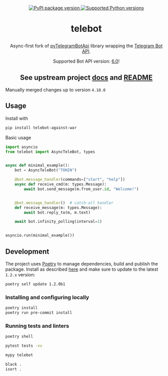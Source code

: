 <p align="center">
  <a href="https://pypi.org/project/telebot-against-war/">
    <img src="https://img.shields.io/pypi/v/telebot-against-war.svg" alt="PyPI package version"/>
  </a>
  <a href="https://pypi.org/project/telebot-against-war/">
    <img src="https://img.shields.io/pypi/pyversions/telebot-against-war.svg" alt="Supported Python versions"/>
  </a>
</p>

# <p align="center">telebot

<p align="center">Async-first fork of <a href="https://github.com/eternnoir/pyTelegramBotAPI">pyTelegramBotApi</a>
library wrapping the <a href="https://core.telegram.org/bots/api">Telegram Bot API</a>.</p>

<p align="center">Supported Bot API version: <a href="https://core.telegram.org/bots/api#april-16-2022">6.0</a>!

<h2 align="center">See upstream project <a href='https://pytba.readthedocs.io/en/latest/index.html'>docs</a> and 
<a href='https://github.com/eternnoir/pyTelegramBotAPI/blob/master/README.md'>README</a></h2>

Manually merged changes up to version `4.10.0`


## Usage

Install with

```bash
pip install telebot-against-war
```

Basic usage

```python
import asyncio
from telebot import AsyncTeleBot, types


async def minimal_example():
    bot = AsyncTeleBot("TOKEN")

    @bot.message_handler(commands=["start", "help"])
    async def receive_cmd(m: types.Message):
        await bot.send_message(m.from_user.id, "Welcome!")


    @bot.message_handler()  # catch-all handler
    def receive_message(m: types.Message):
        await bot.reply_to(m, m.text)

    await bot.infinity_polling(interval=1)


asyncio.run(minimal_example())

```


## Development

The project uses [Poetry](https://python-poetry.org/) to manage dependencies, build and publish the package.
Install as described [here](https://python-poetry.org/docs/master/#installation) and make sure to update
to the latest `1.2.x` version:

```bash
poetry self update 1.2.0b1
```

### Installing and configuring locally

```bash
poetry install
poetry run pre-commit install
```

### Running tests and linters

```bash
poetry shell

pytest tests -vv

mypy telebot

black .
isort .
```
